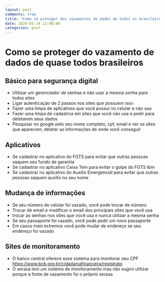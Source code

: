 ```yaml
---
layout: post
comments: true
title: "Como se proteger dos vazamentos de dados de todos os brasileiros"
date: 2020-03-14 12:00:00
categories: post
---
```


# Como se proteger do vazamento de dados de quase todos brasileiros

## Básico para segurança digital

- Utilizar um gerenciador de senhas e não usar a mesma senha para todos sites
- Ligar autenticação de 2 passos nos sites que possuem isso
- Fazer uma limpa de aplicativos que você possui no celular e não usa
- Fazer uma limpa de cadastros em sites que você não usa e pedir para deletarem seus dados
- Pesquisar no google pelo seu nome completo, cpf, email e ver os sites que aparecem, deletar as informações de onde você conseguir

## Aplicativos

- Se cadastrar no aplicativo do FGTS para evitar que outras pessoas saquem seu fundo de garantia
- Se cadastrar no aplicativo Caixa Tem para evitar o golpe do FGTS tbm
- Se cadastrar no aplicativo do Auxilio Emergencial para evitar que outras pessoas saquem auxilio no seu nome

## Mudança de informações

- Se seu número de celular foi vazado, você pode trocar de número
- Trocar de email e modificar o email dos principais sites que você usa
- trocar as senhas nos sites que você usa e nunca utilizar a mesma senha
- Se seu passaporte foi vazado, você pode pedir um novo passaporte
- Em casos mais extremos você pode mudar de endereço se seu endereço foi vazado

## Sites de monitoramento

- O banco central oferece esse sistema para monitorar seu CPF https://www.bcb.gov.br/cidadaniafinanceira/registrato
- O serasa tem um sistema de monitoramento mas não sugiro utilizar porque a fonte de vazamento foi o próprio serasa
